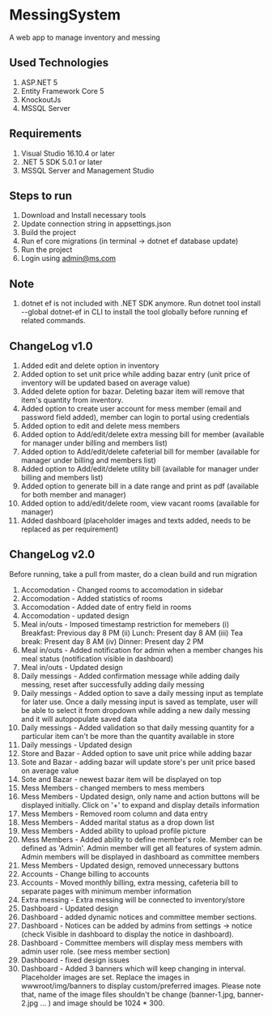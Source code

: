 # MessingSystem
 
A web app to manage inventory and messing

## Used Technologies
1. ASP.NET 5
2. Entity Framework Core 5
3. KnockoutJs
4. MSSQL Server


## Requirements
1. Visual Studio 16.10.4 or later
2. .NET 5 SDK 5.0.1 or later
3. MSSQL Server and Management Studio


## Steps to run
1. Download and Install necessary tools
2. Update connection string in appsettings.json
3. Build the project
4. Run ef core migrations (in terminal -> dotnet ef database update)
5. Run the project
6. Login using admin@ms.com


## Note
1. dotnet ef is not included with .NET SDK anymore. Run dotnet tool install --global dotnet-ef in CLI to install the tool globally before running ef related commands.


## ChangeLog v1.0
1. Added edit and delete option in inventory
2. Added option to set unit price while adding bazar entry (unit price of inventory will be updated based on average value)
3. Added delete option for bazar. Deleting bazar item will remove that item's quantity from inventory.
4. Added option to create user account for mess member (email and password field added), member can login to portal using credentials
5. Added option to edit and delete mess members
6. Added option to Add/edit/delete extra messing bill for member (available for manager under billing and members list)
7. Added option to Add/edit/delete cafeterial bill for member (available for manager under billing and members list)
8. Added option to Add/edit/delete utility bill (available for manager under billing and members list)
9. Added option to generate bill in a date range and print as pdf (available for both member and manager)
10. Added option to add/edit/delete room, view vacant rooms (available for manager)
11. Added dashboard (placeholder images and texts added, needs to be replaced as per requirement)



## ChangeLog v2.0

Before running, take a pull from master, do a clean build and run migration

1. Accomodation - Changed rooms to accomodation in sidebar
2. Accomodation - Added statistics of rooms
3. Accomodation - Added date of entry field in rooms
4. Accomodation - updated design
5. Meal in/outs - Imposed timestamp restriction for memebers  (i) Breakfast: Previous day 8 PM (ii) Lunch: Present day 8 AM (iii) Tea break: Present day 8 AM (iv) Dinner: Present day 2 PM
6. Meal in/outs - Added notification for admin when a member changes his meal status (notification visible in dashboard)
7. Meal in/outs - Updated design
8. Daily messings - Added confirmation message while adding daily messing, reset after successfully adding daily messing
9. Daily messings - Added option to save a daily messing input as template for later use. Once a daily messing input is saved as template, user will be able to select it from dropdown while adding a new daily messing and it will autopopulate saved data
10. Daily messings - Added validation so that daily messing quantity for a particular item can't be more than the quantity available in store
11. Daily messings - Updated design
12. Store and Bazar - Added option to save unit price while adding bazar
13. Sote and Bazar - adding bazar will update store's per unit price based on average value
14. Sote and Bazar - newest bazar item will be displayed on top
15. Mess Members - changed members to mess members
16. Mess Members - Updated design, only name and action buttons will be displayed initially. Click on '+' to expand and display details information
17. Mess Members - Removed room column and data entry
18. Mess Members - Added marital status as a drop down list
19. Mess Members - Added ability to upload profile picture
20. Mess Members - Added ability to define member's role. Member can be defined as 'Admin'. Admin member will get all features of system admin. Admin members will be displayed in dashboard as committee members
21. Mess Members - Updated design, removed unnecessary buttons
22. Accounts - Change billing to accounts
23. Accounts - Moved monthly billing, extra messing, cafeteria bill to separate pages with minimum member information
24. Extra messing - Extra messing will be connected to inventory/store
25. Dashboard - Updated design
26. Dashboard - added dynamic notices and committee member sections. 
27. Dashboard - Notices can be added by admins from settings -> notice (check Visible in dashboard to display the notice in dashboard). 
28. Dashboard - Committee members will display mess members with admin user role. (see mess member section)
29. Dashboard - fixed design issues
30. Dashboard - Added 3 banners which will keep changing in interval. Placeholder images are set. Replace the images in wwwroot/img/banners to display custom/preferred images. Please note that, name of the image files shouldn't be change (banner-1.jpg, banner-2.jpg ... ) and image should be 1024 * 300. 


